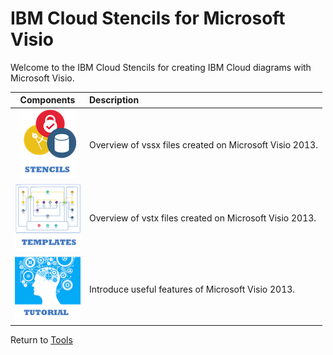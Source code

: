 # IBM Cloud Stencils for Microsoft Visio

Welcome to the IBM Cloud Stencils for creating IBM Cloud diagrams with Microsoft Visio.  

| Components | Description |
| :---: | :--- |
| [![Stencils](images/stencils_icon.png)](components/stencils.md) | Overview of vssx files created on Microsoft Visio 2013. | 
| [![Templates](images/templates_icon.png)](components/templates.md) | Overview of vstx files created on Microsoft Visio 2013. |
| [![Tutorial](images/tutorial_icon.png)](components/tutorial.md) | Introduce useful features of Microsoft Visio 2013. |

Return to [Tools](/README.md) 
